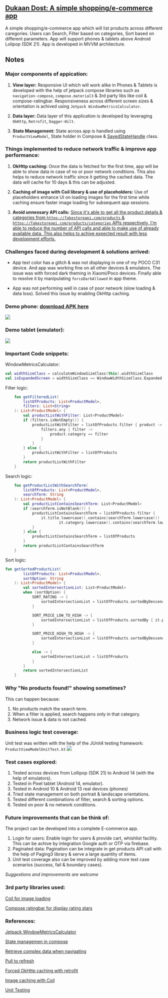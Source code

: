 ## [Dukaan Dost: A simple shopping/e-commerce app](https://portal.testapp.io/apps/install/PeKZ1NbRgpV3P "Link to release APK")
A simple shopping/e-commerce app which will list products across different caregories. Users can Search, Filter based on categories, Sort based on different parameters.
App will support phones & tablets above Android Lolipop (SDK 21). App is developed in MVVM architecture.

Notes
--
### Major components of appication:
1. <b>View layer:</b> Responsive UI which will work alike in Phones & Tablets is developed with the help of jetpack compose libraries such as `navigation-compose`, `compose.material3` & 3rd party libs like coil & compose-ratingbar. Responsiveness across different screen sizes & orientation is achived using `Jetpack WindowMetricsCalculator`.

2. <b>Data layer:</b> Data layer of this application is developed by leveraging `OkHttp`, `Retrofit`, `Dagger-Hilt`.

3. <b>State Management:</b> State across app is handled using `ProductViewModel`, State holder in Compose & [SavedStateHandle](https://developer.android.com/topic/libraries/architecture/viewmodel/viewmodel-savedstate#:~:text=Important%3A%20the,rememberSaveable%20in%20Compose.) class.

### Things implemented to reduce network traffic & improve app performance:
1. <b>OkHttp caching:</b> Once the data is fetched for the first time, app will be able to show data in case of no or poor network conditions. This also helps to reduce network traffic since it getting the cached data. The data will cache for 10 days & this can be adjusted.

2. <b>Caching of image with Coil library & use of placeholders:</b> Use of placeholders enhance UI on loading images for the first time while caching ensure faster image loading for subsequent app sessions.

3. <b>Avoid unnessary API calls:</b> <ins>Since it's able to get all the product details & categories from `https://fakestoreapi.com/products` & `https://fakestoreapi.com/products/categories` APIs respectively, I'm able to reduce the number of API calls and able to make use of already available data. This also helps to achive expected result with less development efforts.</ins>

### Challenges faced during development & solutions arrived:
- App text color has a glitch & was not displaying in one of my POCO C31 device. And app was working fine on all other devices & emulators. The issue was with forced dark theming in Xiaomi/Poco devices. Finally able to resolve it by manipulating `forceDarkAllowed` in app theme.

- App was not performing well in case of poor network (slow loading & data loss). Solved this issue by enabling OkHttp caching.
### Demo phone: [download APK here](https://portal.testapp.io/apps/install/PeKZ1NbRgpV3P "Link to release APK")
![](https://github.com/Jithin-Jude/DukaanDost/blob/0d8ce17989202fae49c2b4d561ec990543216b8d/sample_images/dukaan_dost_phone_gif.gif)
### Demo tablet (emulator):
![](https://github.com/Jithin-Jude/DukaanDost/blob/4e7943cebcafb02742283d58985f66883da7c2ca/sample_images/dukaan_dost_tablet_gif.gif)

### Important Code snippets:
WindowMetricsCalculator:
```kt
val widthSizeClass = calculateWindowSizeClass(this).widthSizeClass
val isExpandedScreen = widthSizeClass == WindowWidthSizeClass.Expanded
```

Filter logic:
```kt
    fun getFilteredList(
        listOfProducts: List<ProductModel>,
        filters: List<String>
    ): List<ProductModel> {
        val productListWithFilter: List<ProductModel>
        if (filters.isNotEmpty()) {
            productListWithFilter = listOfProducts.filter { product ->
                filters.any { filter ->
                    product.category == filter
                }
            }
        } else {
            productListWithFilter = listOfProducts
        }
        return productListWithFilter
    }
```

Search logic:
```kt
    fun getProductListWithSearchTerm(
        listOfProducts: List<ProductModel>,
        searchTerm: String
    ): List<ProductModel> {
        val productListContainsSearchTerm: List<ProductModel>
        if (searchTerm.isNotBlank()) {
            productListContainsSearchTerm = listOfProducts.filter {
                it.title.lowercase().contains(searchTerm.lowercase()) ||
                        it.category.lowercase().contains(searchTerm.lowercase())
            }
        } else {
            productListContainsSearchTerm = listOfProducts
        }
        return productListContainsSearchTerm
    }
```

Sort logic:
```kt
fun getSortedProductList(
        listOfProducts: List<ProductModel>,
        sortOption: String
    ): List<ProductModel> {
        val sortedIntersectionList: List<ProductModel>
        when (sortOption) {
            SORT_RATING -> {
                sortedIntersectionList = listOfProducts.sortedByDescending { it.rating.rate }
            }

            SORT_PRICE_LOW_TO_HIGH -> {
                sortedIntersectionList = listOfProducts.sortedBy { it.price }
            }

            SORT_PRICE_HIGH_TO_HIGH -> {
                sortedIntersectionList = listOfProducts.sortedByDescending { it.price }
            }

            else -> {
                sortedIntersectionList = listOfProducts
            }
        }
        return sortedIntersectionList
    }
```
### Why "No products found!" showing sometimes?
This can happen because:
1. No products match the search term.
2. When a filter is applied, search happens only in that category.
3. Network issue & data is not cached.

### Business logic test coverage:
Unit test was written with the help of the JUnit4 testing framework: `ProductViewModelUnitTest.kt`
![](https://github.com/Jithin-Jude/DukaanDost/blob/f5c6b3aecfb88e7c087e2db689f6e52320ec25d7/sample_images/test_coverage.png)

### Test cases explored:
1. Tested across devices from Lollipop (SDK 21) to Android 14 (with the help of emulators).
2. Tested in Pixel tablet (Android 14, emulator).
3. Tested in Android 10 & Android 13 real devices (phones)
4. Tried state management on both portrait & landscape orientations.
5. Tested different combinations of filter, search & sorting options.
6. Tested on poor & no network conditions.

### Future improvements that can be think of:
The project can be developed into a complete E-commerce app.
1. Login for users: Enable login for users & provide cart, whishlist facility. This can be achive by integration Google auth or OTP via firebase.
2. Paginated data: Pagination can be integrate in get products API call with the help of Paging3 library & serve a large quantity of items.
3. Unit test coverage also can be improved by adding more test case scenarios (success, fail & boundary cases).

<i>Suggestions and improvements are welcome</i>

### 3rd party libraries used:
[Coil for image loading](https://coil-kt.github.io/coil/)

[Compose ratingbar for display rating stars](https://github.com/a914-gowtham/compose-ratingbar)

### References:
[Jetpack WindowMetricsCalculator](https://medium.com/androiddevelopers/jetnews-for-every-screen-4d8e7927752)

[State managemen in compose](https://developer.android.com/develop/ui/compose/state#managing-state)

[Retrieve complex data when navigating](https://developer.android.com/develop/ui/compose/navigation#retrieving-complex-data)

[Pull to refresh](https://developer.android.com/reference/kotlin/androidx/compose/material3/pulltorefresh/package-summary#PullToRefreshContainer(androidx.compose.material3.pulltorefresh.PullToRefreshState,androidx.compose.ui.Modifier,kotlin.Function1,androidx.compose.ui.graphics.Shape,androidx.compose.ui.graphics.Color,androidx.compose.ui.graphics.Color))

[Forced OkHttp caching with retrofit](https://amitshekhar.me/blog/caching-with-okhttp-interceptor-and-retrofit#:~:text=can%20create%20a-,ForceCacheInterceptor,-in%20addition%20to)

[Image caching with Coil](https://medium.com/@kamal.lakhani56/coil-image-caching-jetpack-compose-354221918d70)

[Unit Testing](https://developer.android.com/codelabs/basic-android-kotlin-compose-test-viewmodel#3)
